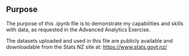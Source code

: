 ## Purpose
The purpose of this .ipynb file is to demonstrate my capabilities and skills with data, as requested in the Advanced Analytics Exercise.

The datasets uploaded and used in this file are publicly available and downloadable from the Stats NZ site at: https://www.stats.govt.nz/